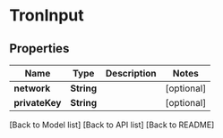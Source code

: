 # TronInput

## Properties

| Name           | Type       | Description | Notes       |
| -------------- | ---------- | ----------- | ----------- |
| **network**    | **String** |             | \[optional] |
| **privateKey** | **String** |             | \[optional] |

\[Back to Model list] \[Back to API list] \[Back to README]
